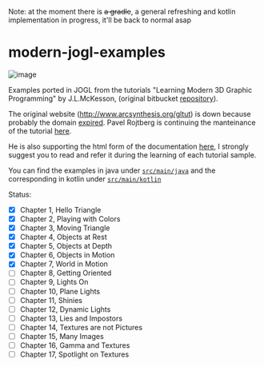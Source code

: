 Note: at the moment there is ~~a gradle~~, a general refreshing and kotlin implementation in progress, it'll be back to normal asap

modern-jogl-examples
====================

![image](http://imgur.com/HIU1qHD.png)

Examples ported in JOGL from the tutorials "Learning Modern 3D Graphic Programming" by J.L.McKesson, (original bitbucket [repository](https://bitbucket.org/alfonse/gltut/overview)).

The original website (http://www.arcsynthesis.org/gltut) is down because probably the domain [expired](https://bitbucket.org/alfonse/gltut/issues/127/arcsynthesisorg-web-site). Pavel Rojtberg is continuing the manteinance of the tutorial [here](https://github.com/paroj/gltut). 

He is also supporting the html form of the documentation [here](https://paroj.github.io/gltut/), I strongly suggest you to read and refer it during the learning of each tutorial sample.

You can find the examples in java under [`src/main/java`](https://github.com/java-opengl-labs/modern-jogl-examples/tree/master/src/main/java/main) and the corresponding in kotlin under [`src/main/kotlin`](https://github.com/java-opengl-labs/modern-jogl-examples/tree/master/src/main/kotlin/main)

Status:

- [x] Chapter 1, Hello Triangle
- [x] Chapter 2, Playing with Colors
- [x] Chapter 3, Moving Triangle
- [x] Chapter 4, Objects at Rest
- [x] Chapter 5, Objects at Depth
- [x] Chapter 6, Objects in Motion
- [x] Chapter 7, World in Motion
- [ ] Chapter 8, Getting Oriented
- [ ] Chapter 9, Lights On
- [ ] Chapter 10, Plane Lights
- [ ] Chapter 11, Shinies
- [ ] Chapter 12, Dynamic Lights
- [ ] Chapter 13, Lies and Impostors
- [ ] Chapter 14, Textures are not Pictures
- [ ] Chapter 15, Many Images
- [ ] Chapter 16, Gamma and Textures
- [ ] Chapter 17, Spotlight on Textures

